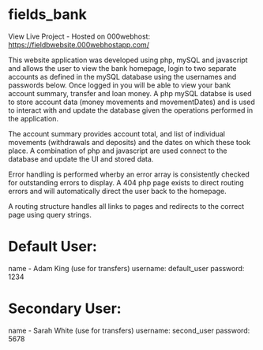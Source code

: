 # fields_bank

View Live Project - Hosted on 000webhost: https://fieldbwebsite.000webhostapp.com/

This website application was developed using php, mySQL and javascript and allows the user to view the bank homepage, login to two separate accounts as defined in the mySQL database using the usernames and passwords below. Once logged in you will be able to view your bank account summary, transfer and loan money. A php mySQL databse is used to store account data (money movements and movementDates) and is used to interact with and update the database given the operations performed in the application.

The account summary provides account total, and list of individual movements (withdrawals and deposits) and the dates on which these took place. A combination of php and javascript are used connect to the database and update the UI and stored data.

Error handling is performed wherby an error array is consistently checked for outstanding errors to display. A 404 php page exists to direct routing errors and will automatically direct the user back to the homepage.

A routing structure handles all links to pages and redirects to the correct page using query strings.

# Default User:
name - Adam King (use for transfers)
username: default_user
password: 1234

# Secondary User:

name - Sarah White (use for transfers)
username: second_user
password: 5678
